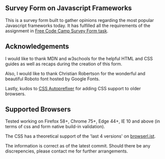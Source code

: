 ## Survey Form on Javascript Frameworks

This is a survey form built to gather opinions regarding the most popular Javascript frameworks today. 
It has fulfilled all the requirements of the assignment in [Free Code Camp Survey Form task](https://learn.freecodecamp.org/responsive-web-design/responsive-web-design-projects/build-a-survey-form/).

## Acknowledgements

I would like to thank MDN and w3schools for the helpful HTML and CSS guides as well as recaps during the creation of this form.

Also, I would like to thank Christian Robertson for the wonderful and beautiful Roboto font hosted by Google Fonts.

Lastly, kudos to [CSS Autoprefixer](https://autoprefixer.github.io/) for adding CSS support to older browsers.

## Supported Browsers

Tested working on Firefox 58+, Chrome 75+, Edge 44+, IE 10 and above (in terms of css and form native build-in validation).

The CSS has a theoretical support of the 'last 4 versions' on [browserl.ist](https://browserl.ist/?q=last%204%20versions).

The information is correct as of the latest commit. Should there be any discrepencies, please contact me for further arrangements.